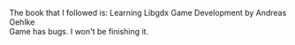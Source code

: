 The book that I followed is: Learning Libgdx Game Development by Andreas Oehlke  
Game has bugs. I won't be finishing it.
